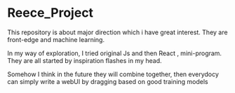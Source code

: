 # Reece_Project
This repository is about major direction which i have great interest. They are front-edge and machine learning. 

In my way of exploration, I tried  original Js and then  React , mini-program. They are all started by inspiration flashes in my head.

Somehow I think in the future they will combine together, then everydocy can simply write a webUI by dragging based on  good training models
